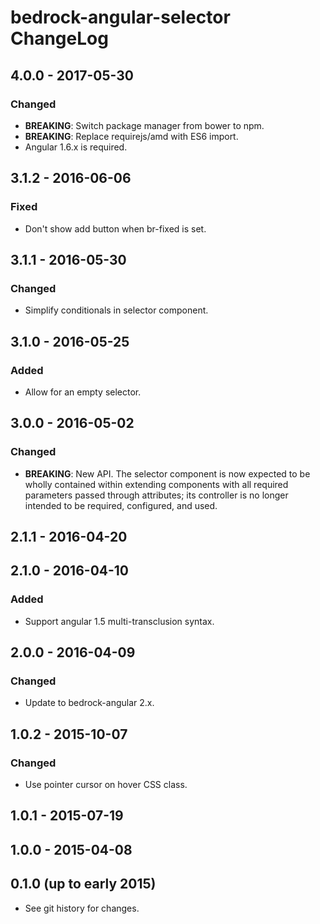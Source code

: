 # bedrock-angular-selector ChangeLog

## 4.0.0 - 2017-05-30

### Changed
- **BREAKING**: Switch package manager from bower to npm.
- **BREAKING**: Replace requirejs/amd with ES6 import.
- Angular 1.6.x is required.

## 3.1.2 - 2016-06-06

### Fixed
- Don't show add button when br-fixed is set.

## 3.1.1 - 2016-05-30

### Changed
- Simplify conditionals in selector component.

## 3.1.0 - 2016-05-25

### Added
- Allow for an empty selector.

## 3.0.0 - 2016-05-02

### Changed
- **BREAKING**: New API. The selector component is now expected to be
  wholly contained within extending components with all required parameters
  passed through attributes; its controller is no longer intended to be
  required, configured, and used.

## 2.1.1 - 2016-04-20

## 2.1.0 - 2016-04-10

### Added
- Support angular 1.5 multi-transclusion syntax.

## 2.0.0 - 2016-04-09

### Changed
- Update to bedrock-angular 2.x.

## 1.0.2 - 2015-10-07

### Changed
- Use pointer cursor on hover CSS class.

## 1.0.1 - 2015-07-19

## 1.0.0 - 2015-04-08

## 0.1.0 (up to early 2015)

- See git history for changes.
